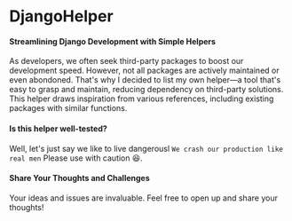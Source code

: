# DjangoHelper

#### Streamlining Django Development with Simple Helpers
As developers, we often seek third-party packages to boost our development speed. However, not all packages are actively maintained or even abondoned. That's why I decided to list my own helper—a tool that's easy to grasp and maintain, reducing dependency on third-party solutions. This helper draws inspiration from various references, including existing packages with similar functions.

#### Is this helper well-tested?
Well, let's just say we like to live dangerousl ```We crash our production like real men``` Please use with caution 😆.

#### Share Your Thoughts and Challenges
Your ideas and issues are invaluable. Feel free to open up and share your thoughts!
